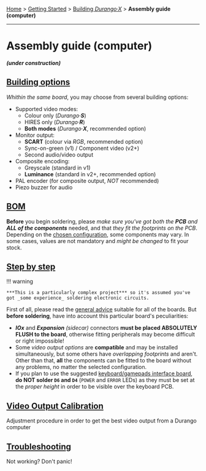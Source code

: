 [Home](../../index.md) > [Getting Started](../../started.md) > [Building _Durango·X_](../building.md) > **Assembly guide (computer)**
___
# Assembly guide (computer)

***(under construction)***

## [Building options](computer/options.md)

_Whithin the same board_, you may choose from several building options:

- Supported video modes:
	- Colour only (_Durango·**S**_)
	- HIRES only (_Durango·**R**_)
	- **Both modes** (_Durango·**X**_, recommended option)
- Monitor output:
	- **SCART** (colour via _RGB_, recommended option)
	- Sync-on-green (v1) / Component video (v2+)
	- Second audio/video output
- Composite encoding:
	- Greyscale (standard in v1)
	- **Luminance** (standard in v2+, recommended option)
- PAL encoder (for composite output, _NOT_ recommended)
- Piezo buzzer for audio

## [BOM](computer/bom.md)

**Before** you begin soldering, please _make sure you've got both the **PCB** and **ALL of the components**_ needed, and that _they fit the footprints on the PCB_. Depending on the [chosen configuration](computer/options.md), some components may vary. In some cases, values are not mandatory and _might be changed_ to fit your stock.

## [Step by step](computer/steps.md)

!!! warning

	***This is a particularly complex project*** so it's assumed you've got _some experience_ soldering electronic circuits.

First of all, please read the [general advice](general.md) suitable for all of the boards. But **before soldering**, have into account
this particular board's peculiarities:

- ***IOx*** and _**Expansion** (sidecar)_ connectors **must be placed ABSOLUTELY FLUSH to the board**, otherwise fitting peripherals may become difficult or right impossible!
- Some _video output options_ are **compatible** and may be installed simultaneously, but some others have _overlapping footprints_ and aren't. Other than that, **all** the components can be fitted to the board without any problems, no matter the selected configuration.
- If you plan to use the suggested [keyboard/gamepads interface board](keyboard.md), **do NOT solder `D6` and `D4`** (`POWER` and `ERROR` LEDs) as they must be set at the _proper height_ in order to be visible over the keyboard PCB.

## [Video Output Calibration](computer/vdu_calib.md)

Adjustment procedure in order to get the best video output from a Durango computer

## [Troubleshooting](computer/troubleshoot.md)

Not working? Don't panic!
